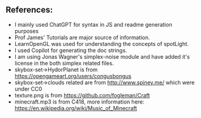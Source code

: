 ## References:
- I mainly used ChatGPT for syntax in JS and readme generation purposes 
- Prof James' Tutorials are major source of information.
- LearnOpenGL was used for understanding the concepts of spotLight.
- I used Copilot for generating the doc strings.
- I am using Jonas Wagner's simplex-noise module and have added it's license in the both simplex related files.
- skybox-set->HydorPlanet is from https://opengameart.org/users/congusbongus
- skybox-set->clouds related are from http://www.spiney.me/ which were under CC0
- texture.png is from https://github.com/fogleman/Craft
- minecraft.mp3 is from C418, more information here: https://en.wikipedia.org/wiki/Music_of_Minecraft